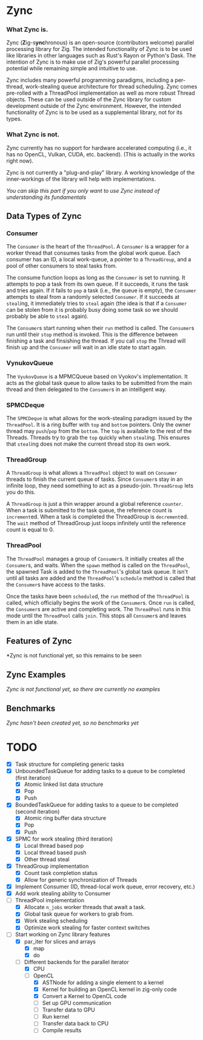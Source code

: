 # Zync

### What Zync is.

Zync (**Z**ig-s**ync**hronous) is an open-source (contributors welcome) parallel processing library for Zig. The intended functionality of Zync is to be used like libraries in other languages such as Rust's Rayon or Python's Dask.
The intention of Zync is to make use of Zig's powerful parallel processing potential while remaining simple and intuitive to use.

Zync includes many powerful programming paradigms, including a per-thread, work-stealing queue architecture for thread scheduling. Zync comes pre-rolled with a ThreadPool implementation as well as more robust
Thread objects. These can be used outside of the Zync library for custom development outside of the Zync environment. However, the intended functionality of Zync is to be used as a supplemental library, not for
its types.

### What Zync is not.

Zync currently has no support for hardware accelerated computing (i.e., it has no OpenCL, Vulkan, CUDA, etc. backend). (This is actually in the works right now). 

Zync is not currently a "plug-and-play" library. A working knowledge of the inner-workings of the library will help with implementations.

*You can skip this part if you only want to use Zync instead of understanding its fundamentals*

## Data Types of Zync

### Consumer

The `Consumer` is the heart of the `ThreadPool`. A `Consumer` is a wrapper for a worker thread that consumes tasks from the global work queue. Each consumer has an ID, a local work-queue, a pointer to a `ThreadGroup`, and a pool of other consumers to steal tasks from.

The consume function loops as long as the `Consumer` is set to running. It attempts to pop a task from its own queue. If it succeeds, it runs the task and tries again. If it fails to `pop` a task (i.e., the queue is empty), the `Consumer` attempts to steal from a randomly selected `Consumer`. If it succeeds at `steal`ing, it immediately tries to `steal` again (the idea is that if a `Consumer` can be stolen from it is probably busy doing some task so we should probably be able to `steal` again). 

The `Consumer`s start running when their `run` method is called. The `Consumer`s run until their `stop` method is invoked. This is the difference between finishing a task and finsishing the thread. If you call `stop` the Thread will finish up and the `Consumer` will wait in an idle state to start again.

### VynukovQueue

The `VyukovQueue` is a MPMCQueue based on Vyokov's implementation. It acts as the global task queue to allow tasks to be submitted from the main thread and then delegated to the `Consumer`s in an intelligent way.

### SPMCDeque

The `SPMCDeque` is what allows for the work-stealing paradigm issued by the `ThreadPool`. It is a ring buffer with `top` and `bottom` pointers. Only the owner thread may `push`/`pop` from the `bottom`. The `top` is available to the rest of the Threads. Threads try to grab the `top` quickly when `steal`ing. This ensures that `steal`ing does not make the current thread stop its own work.

### ThreadGroup

A `ThreadGroup` is what allows a `ThreadPool` object to wait on `Consumer` threads to finish the current queue of tasks. Since `Consumer`s stay in an infinite loop, they need something to act as a pseudo-join. `ThreadGroup` lets you do this.

A `ThreadGroup` is just a thin wrapper around a global reference `counter`. When a task is submitted to the task queue, the reference count is `increment`ed. When a task is completed the ThreadGroup is `decrement`ed. The `wait` method of ThreadGroup just loops infinitely until the reference count is equal to 0.

### ThreadPool

The `ThreadPool` manages a group of `Consumer`s. It initially creates all the `Consumer`s, and waits. When the `spawn` method is called on the `ThreadPool`, the spawned Task is added to the `ThreadPool`'s global task queue. It isn't until all tasks are added and the `ThreadPool`'s `schedule` method is called that the `Consumer`s have access to the tasks.

Once the tasks have been `schedule`d, the `run` method of the `ThreadPool` is called, which officially begins the work of the `Consumer`s. Once `run` is called, the `Consumer`s are active and completing work. The `ThreadPool` runs in this mode until the `ThreadPool` calls `join`. This stops all `Consumer`s and leaves them in an idle state.

## Features of Zync

*Zync is not functional yet, so this remains to be seen

## Zync Examples

*Zync is not functional yet, so there are currently no examples*

## Benchmarks

*Zync hasn't been created yet, so no benchmarks yet*

# TODO

- [X] Task structure for completing generic tasks
- [X] UnboundedTaskQueue for adding tasks to a queue to be completed (first iteration)
  - [X] Atomic linked list data structure
  - [X] Pop
  - [X] Push
- [X] BoundedTaskQueue for adding tasks to a queue to be completed (second iteration)
  - [X] Atomic ring buffer data structure
  - [X] Pop
  - [X] Push
- [X] SPMC for work stealing (third iteration)
  - [X] Local thread based pop
  - [X] Local thread based push
  - [X] Other thread steal
- [X] ThreadGroup implementation
  - [X] Count task completion status
  - [X] Allow for generic synchronization of Threads  
- [X] Implement Consumer (ID, thread-local work queue, error recovery, etc.)
- [X] Add work stealing ability to Consumer
- [ ] ThreadPool implementation
  - [X] Allocate `n_jobs` worker threads that await a task.
  - [X] Global task queue for workers to grab from.
  - [X] Work stealing scheduling
  - [X] Optimize work stealing for faster context switches
- [ ] Start working on Zync library features
  - [X] par_iter for slices and arrays
    - [X] map
    - [X] do
  - [ ] Different backends for the parallel iterator
    - [X] CPU
    - [ ] OpenCL
      - [X] ASTNode for adding a single element to a kernel
      - [X] Kernel for building an OpenCL kernel in zig-only code
      - [X] Convert a Kernel to OpenCL code
      - [ ] Set up GPU communication
      - [ ] Transfer data to GPU
      - [ ] Run kernel
      - [ ] Transfer data back to CPU
      - [ ] Compile results       

